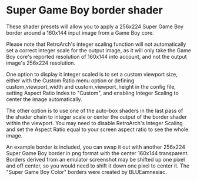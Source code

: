 # Super Game Boy border shader

These shader presets will allow you to apply a 256x224 Super Game Boy border around a 160x144 input image from a Game Boy core.

Please note that RetroArch's integer scaling function will not automatically set a correct integer scale for the output image, as it will only take the Game Boy core's reported resolution of 160x144 into account, and not the output image's 256x224 resolution.

One option to display it integer scaled is to set a custom viewport size, either with the Custom Ratio menu option or defining custom_viewport_width and custom_viewport_height in the config file, setting Aspect Ratio Index to "Custom", and enabling Integer Scaling to center the image automatically.

The other option is to use one of the auto-box shaders in the last pass of the shader chain to integer scale or center the output of the border shader within the viewport. You may need to disable  RetroArch's Integer Scaling and set the Aspect Ratio equal to your screen aspect ratio to see the whole image.

An example border is included, you can swap it out with another 256x224 Super Game Boy border in png format with the center 160x144 transparent. Borders derived from an emulator screenshot may be shifted up one pixel and off center, so you would need to shift it down one pixel to center it. The "Super Game Boy Color" borders were created by BLUEamnesiac.